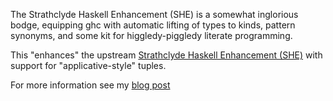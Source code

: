 The Strathclyde Haskell Enhancement (SHE) is a somewhat inglorious bodge,
equipping ghc with automatic lifting of types to kinds, pattern
synonyms, and some kit for higgledy-piggledy literate programming.

This "enhances" the upstream [Strathclyde Haskell Enhancement (SHE)](http://hackage.haskell.org/package/she)
with support for "applicative-style" tuples.

For more information see my [blog post](http://blog.bezirg.net/posts/2013-08-03-enhancement-to-the-strathclyde-haskell-enhancement.html)

